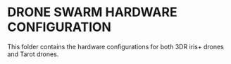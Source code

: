 # DRONE SWARM HARDWARE CONFIGURATION
This folder contains the hardware configurations for both 3DR iris+ drones and Tarot drones.

